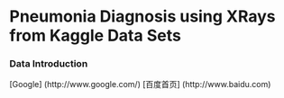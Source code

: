 Pneumonia Diagnosis using XRays from Kaggle Data Sets
===============
<h3 id="Introduction"> Data Introduction </h3>
[Google] (http://www.google.com/)
[百度首页] (http://www.baidu.com)
